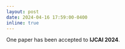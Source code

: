 ```yaml
---
layout: post
date: 2024-04-16 17:59:00-0400
inline: true
---
```


One paper has been accepted to **IJCAI 2024**. 
